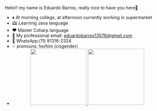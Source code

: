 Hello!! my name is Eduardo Barros, really nice to have you here🤝
- ♦️  At morning college, at afternoon currently working in supermarket
- 🕮 Learning Java language
- ❤️ Master Csharp language
- 💌 My professional email: eduardobarros13576@gmail.com
- 📱 WhatsApp:(11) 91316-2324
- ♂️ pronouns: he/him (cisgender)
- <div align="center">
  <a href="https://github.com/dudubrss">
  <img height="180em" src="https://github-readme-stats.vercel.app/api?username=dudubrss&show_icons=true&theme=dracula&include_all_commits=true&count_private=true"/>
  <img height="180em" src="https://github-readme-stats.vercel.app/api/top-langs/?username=dudubrss&layout=compact&langs_count=7&theme=dracula"/>
</div>

